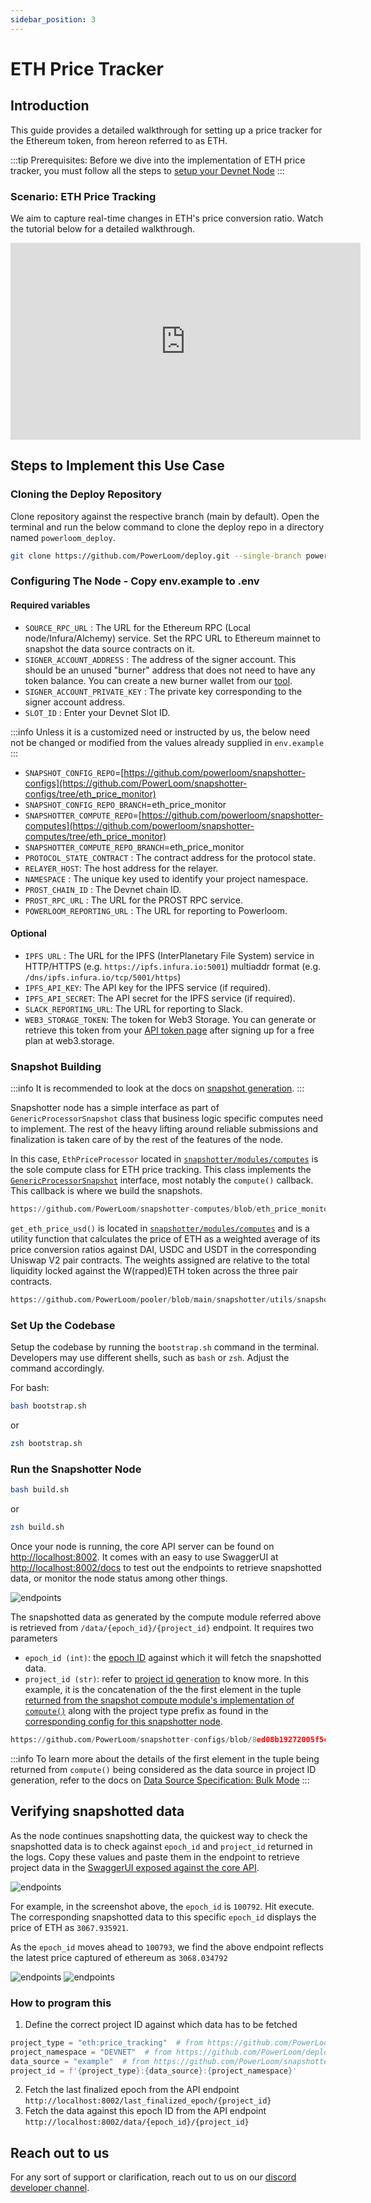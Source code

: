 ```yaml
---
sidebar_position: 3
---
```

# ETH Price Tracker

## Introduction
This guide provides a detailed walkthrough for setting up a price tracker for the Ethereum token, from hereon referred to as ETH.

:::tip
Prerequisites: Before we dive into the implementation of ETH price tracker, you must follow all the steps to 
[setup your Devnet Node](/build-with-powerloom/devnet/getting-started)
:::
### Scenario: ETH Price Tracking

We aim to capture real-time changes in ETH's price conversion ratio. Watch the tutorial below for a detailed walkthrough.

<iframe width="560" height="315" src="https://www.youtube.com/embed/wn4zK8ONLt4?start=40" title="YouTube video player" frameborder="0" allow="accelerometer; autoplay; clipboard-write; encrypted-media; gyroscope; picture-in-picture; web-share" referrerpolicy="strict-origin-when-cross-origin" allowfullscreen></iframe>

## Steps to Implement this Use Case

### Cloning the Deploy Repository
Clone repository against the respective branch (main by default). Open the terminal and run the below command to clone the deploy repo in a directory named `powerloom_deploy`.

```bash
git clone https://github.com/PowerLoom/deploy.git --single-branch powerloom_deploy --branch devnet && cd powerloom_deploy
```

### Configuring The Node - Copy env.example to .env

#### Required variables


- `SOURCE_RPC_URL` : The URL for the Ethereum RPC (Local node/Infura/Alchemy) service. Set the RPC URL to Ethereum mainnet to snapshot the data source contracts on it.
- `SIGNER_ACCOUNT_ADDRESS` : The address of the signer account. This should be an unused "burner" address that does not need to have any token balance. You can create a new burner wallet from our [tool](https://devnet-mint.powerloom.dev/burner).
- `SIGNER_ACCOUNT_PRIVATE_KEY` : The private key corresponding to the signer account address.
- `SLOT_ID` : Enter your Devnet Slot ID. 

:::info 
Unless it is a customized need or instructed by us, the below need not be changed or modified from the values already supplied in `env.example`
:::

- `SNAPSHOT_CONFIG_REPO`=[https://github.com/powerloom/snapshotter-configs](https://github.com/PowerLoom/snapshotter-configs/tree/eth_price_monitor)
- `SNAPSHOT_CONFIG_REPO_BRANCH`=eth_price_monitor
- `SNAPSHOTTER_COMPUTE_REPO`=[https://github.com/powerloom/snapshotter-computes](https://github.com/powerloom/snapshotter-computes/tree/eth_price_monitor)
- `SNAPSHOTTER_COMPUTE_REPO_BRANCH`=eth_price_monitor
- `PROTOCOL_STATE_CONTRACT` : The contract address for the protocol state.
- `RELAYER_HOST`: The host address for the relayer.
- `NAMESPACE` : The unique key used to identify your project namespace.
- `PROST_CHAIN_ID` : The Devnet chain ID.
- `PROST_RPC_URL` : The URL for the PROST RPC service.
- `POWERLOOM_REPORTING_URL` : The URL for reporting to Powerloom.

#### Optional

- `IPFS URL` : The URL for the IPFS (InterPlanetary File System) service in HTTP/HTTPS (e.g. `https://ipfs.infura.io:5001`) multiaddr format (e.g. `/dns/ipfs.infura.io/tcp/5001/https`)
- `IPFS_API_KEY`: The API key for the IPFS service (if required).
- `IPFS_API_SECRET`: The API secret for the IPFS service (if required).
- `SLACK_REPORTING_URL`: The URL for reporting to Slack.
- `WEB3_STORAGE_TOKEN`: The token for Web3 Storage. You can generate or retrieve this token from your [API token page](https://web3.storage/) after signing up for a free plan at web3.storage.

### Snapshot Building

:::info
It is recommended to look at the docs on [snapshot generation](/Protocol/Specifications/Snapshotter/snapshot-build).
:::

Snapshotter node has a simple interface as part of `GenericProcessorSnapshot` class that business logic specific computes need to implement. The rest of the heavy lifting around reliable submissions and finalization is taken care of by the rest of the features of the node.

In this case, `EthPriceProcessor` located in [`snapshotter/modules/computes`](https://github.com/PowerLoom/snapshotter-computes/blob/eth_price_monitor/eth_price_tracking.py) is the sole compute class for ETH price tracking. This class implements the [`GenericProcessorSnapshot`](https://github.com/Powerloom/pooler/blob/main/snapshotter/utils/callback_helpers.py) interface, most notably the `compute()` callback. This callback is where we build the snapshots.


```python reference
https://github.com/PowerLoom/snapshotter-computes/blob/eth_price_monitor/eth_price_tracking.py#L1-L45
```

`get_eth_price_usd()` is located in [`snapshotter/modules/computes`](https://github.com/PowerLoom/snapshotter-computes/blob/eth_price_monitor/eth_price_tracking.py) and is a utility function that calculates the price of ETH as a weighted average of its price conversion ratios against DAI, USDC and USDT in the corresponding Uniswap V2 pair contracts. The weights assigned are relative to the total liquidity locked against the W(rapped)ETH token across the three pair contracts.

```python reference
https://github.com/PowerLoom/pooler/blob/main/snapshotter/utils/snapshot_utils.py#L140-L154
```

### Set Up the Codebase

Setup the codebase by running the `bootstrap.sh` command in the terminal. Developers may use different shells, such as `bash` or `zsh`. Adjust the command accordingly.

For bash:

```bash
bash bootstrap.sh
```
or
```zsh
zsh bootstrap.sh
```

### Run the Snapshotter Node


```bash
bash build.sh
```
or
```zsh
zsh build.sh
```

Once your node is running, the core API server can be found on [http://localhost:8002](http://localhost:8002). It comes with an easy to use SwaggerUI at [http://localhost:8002/docs](http://localhost:8002/docs) to test out the endpoints to retrieve snapshotted data, or monitor the node status among other things.

![endpoints](/images/endpoints.png)

The snapshotted data as generated by the compute module referred above is retrieved from  `/data/{epoch_id}/{project_id}` endpoint. It requires two parameters

- `epoch_id (int)`: the [epoch ID](/Protocol/Specifications/Epoch) against which it will fetch the snapshotted data.
- `project_id (str)`: refer to [project id generation](/Protocol/Specifications/Snapshotter/snapshot-build) to know more. In this example, it is the concatenation of the the first element in the tuple [returned from the snapshot compute module's implementation of `compute()`](#snapshot-building) along with the project type prefix as found in the [corresponding config for this snapshotter node](#forking-the-computes-and-config-templates). 

```python reference
https://github.com/PowerLoom/snapshotter-configs/blob/8ed08b19272005f5c45b1af1ff9fd0ab5195bbc6/projects.example.json#L4
```

:::info
To learn more about the details of the first element in the tuple being returned from `compute()` being considered as the data source in project ID generation, refer to the docs on [Data Source Specification: Bulk Mode](/Protocol/Specifications/Snapshotter/snapshot-build#data-source-specification-bulk-mode)
:::

## Verifying snapshotted data

As the node continues snapshotting data, the quickest way to check the snapshotted data is to check against `epoch_id` and `project_id` returned in the logs. Copy these values and paste them in the endpoint to retrieve project data in the [SwaggerUI exposed against the core API](#run-the-snapshotter-node).

![endpoints](/images/docker.png)

For example, in the screenshot above, the `epoch_id` is `100792`. Hit execute. The corresponding snapshotted data to this specific `epoch_id` displays the price of ETH as `3067.935921`. 

As the `epoch_id` moves ahead to `100793`, we find the above endpoint reflects the latest price captured of ethereum as `3068.034792`

![endpoints](/images/eth-price-one-snapshot.png)
![endpoints](/images/eth-price-two-snapshot.png)

### How to program this

1. Define the correct project ID against which data has to be fetched

```python
project_type = "eth:price_tracking"  # from https://github.com/PowerLoom/snapshotter-configs/blob/eth_price_monitor/projects.example.json#L4
project_namespace = "DEVNET"  # from https://github.com/PowerLoom/deploy/blob/95ceb83a97a16279816c406eef484245df483fb1/env.example#L25
data_source = "example"  # from https://github.com/PowerLoom/snapshotter-computes/blob/15059013c6c17327d1c0d413d3885c23a6383305/eth_price_tracking.py#L45
project_id = f'{project_type}:{data_source}:{project_namespace}'
```
2. Fetch the last finalized epoch from the API endpoint `http://localhost:8002/last_finalized_epoch/{project_id}`
3. Fetch the data against this epoch ID from the API endpoint `http://localhost:8002/data/{epoch_id}/{project_id}`

## Reach out to us

For any sort of support or clarification, reach out to us on our [discord developer channel](https://discord.com/channels/777248105636560948/1180479966434054165).
